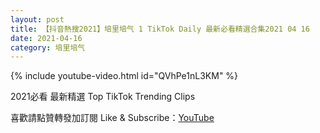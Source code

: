 ```yaml
---
layout: post
title: 【抖音熱搜2021】培里培气 1 TikTok Daily 最新必看精選合集2021 04 16
date: 2021-04-16
category: 培里培气
---
```


{% include youtube-video.html id="QVhPe1nL3KM" %}

2021必看 最新精選 Top TikTok Trending Clips

喜歡請點贊轉發加訂閱 Like & Subscribe：[YouTube](https://www.youtube.com/channel/UCAoR7VcanIPd04uEq_GIylA/videos)

